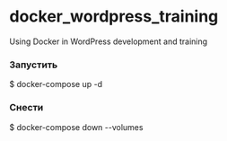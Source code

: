 # docker_wordpress_training
Using Docker in WordPress development and training

### Запустить
$ docker-compose up -d

### Снести
$ docker-compose down --volumes
